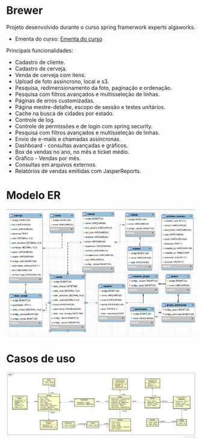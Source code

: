 # Brewer
Projeto desenvolvido durante o curso spring framerwork experts algaworks.
* Ementa do curso: [Ementa do curso](Ementa-Spring-Framework-Expert.pdf)

Principais funcionalidades: 
- Cadastro de cliente.
- Cadastro de cerveja.
- Venda de cerveja com itens.
- Upload de foto assincrono, local e s3.
- Pesquisa, redimensionamento da foto, paginação e ordenação.
- Pesquisa com filtros avançados e multisseleção de linhas. 
- Páginas de erros customizadas.
- Página mestre-detalhe, escopo de sessão e testes unitários.
- Cache na busca de cidades por estado.
- Controle de log.
- Controle de permissões e de login com spring security.
- Pesquisa com filtros avançados e multisseleção de linhas. 
- Envio de e-mails e chamadas assíncronas.
- Dashboard - consultas avançadas e gráficos.
- Box de vendas no ano, no mês e ticket médio.
- Gráfico - Vendas por mês. 
- Consultas em arquivos externos. 
- Relatórios de vendas emitidas com JasperReports.


# Modelo ER
![Modelo ER](/src/main/resources/diagramas/modelo-er-brewer.png)


# Casos de uso
![Casos de uso](/src/main/resources/diagramas/casos-de-uso-brewer.png)


